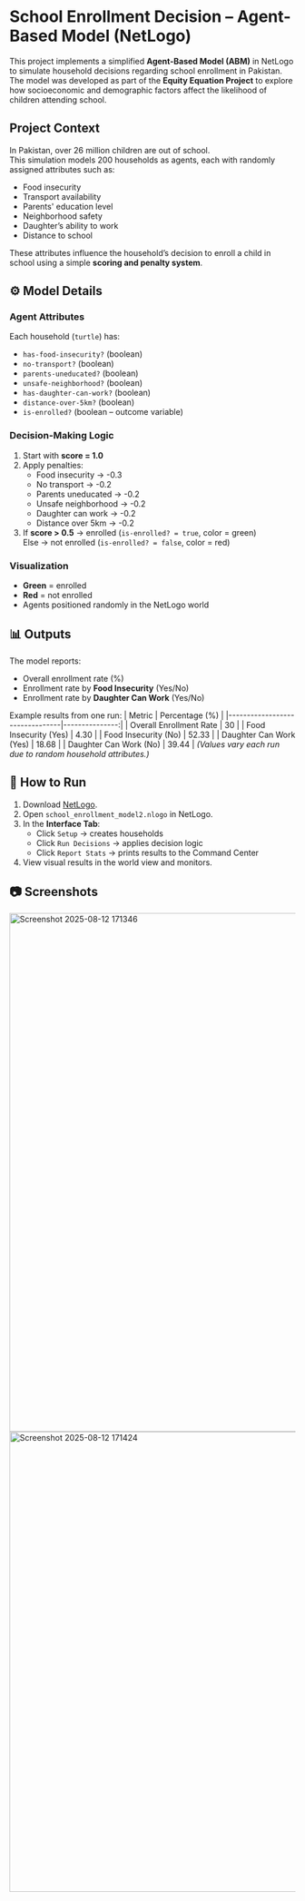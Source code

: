 # School Enrollment Decision – Agent-Based Model (NetLogo)

This project implements a simplified **Agent-Based Model (ABM)** in NetLogo to simulate household decisions regarding school enrollment in Pakistan.  
The model was developed as part of the **Equity Equation Project** to explore how socioeconomic and demographic factors affect the likelihood of children attending school.

## Project Context
In Pakistan, over 26 million children are out of school.  
This simulation models 200 households as agents, each with randomly assigned attributes such as:
- Food insecurity
- Transport availability
- Parents' education level
- Neighborhood safety
- Daughter’s ability to work
- Distance to school

These attributes influence the household’s decision to enroll a child in school using a simple **scoring and penalty system**.

## ⚙ Model Details

### Agent Attributes
Each household (`turtle`) has:
- `has-food-insecurity?` (boolean)
- `no-transport?` (boolean)
- `parents-uneducated?` (boolean)
- `unsafe-neighborhood?` (boolean)
- `has-daughter-can-work?` (boolean)
- `distance-over-5km?` (boolean)
- `is-enrolled?` (boolean – outcome variable)

### Decision-Making Logic
1. Start with **score = 1.0**
2. Apply penalties:
   - Food insecurity → -0.3
   - No transport → -0.2
   - Parents uneducated → -0.2
   - Unsafe neighborhood → -0.2
   - Daughter can work → -0.2
   - Distance over 5km → -0.2
3. If **score > 0.5** → enrolled (`is-enrolled? = true`, color = green)  
   Else → not enrolled (`is-enrolled? = false`, color = red)

### Visualization
- **Green** = enrolled
- **Red** = not enrolled
- Agents positioned randomly in the NetLogo world

## 📊 Outputs
The model reports:
- Overall enrollment rate (%)
- Enrollment rate by **Food Insecurity** (Yes/No)
- Enrollment rate by **Daughter Can Work** (Yes/No)

Example results from one run:
| Metric                        | Percentage (%) |
|--------------------------------|---------------:|
| Overall Enrollment Rate        | 30             |
| Food Insecurity (Yes)          | 4.30           |
| Food Insecurity (No)           | 52.33          |
| Daughter Can Work (Yes)        | 18.68          |
| Daughter Can Work (No)         | 39.44          |
*(Values vary each run due to random household attributes.)*

## 🚀 How to Run
1. Download [NetLogo](https://ccl.northwestern.edu/netlogo/).
2. Open `school_enrollment_model2.nlogo` in NetLogo.
3. In the **Interface Tab**:
   - Click `Setup` → creates households
   - Click `Run Decisions` → applies decision logic
   - Click `Report Stats` → prints results to the Command Center
4. View visual results in the world view and monitors.

## 📷 Screenshots
<img width="1912" height="914" alt="Screenshot 2025-08-12 171346" src="https://github.com/user-attachments/assets/0a8d5f65-38ae-4890-89ef-fa0fb30d3dfd" />
<img width="1912" height="811" alt="Screenshot 2025-08-12 171424" src="https://github.com/user-attachments/assets/1e56872e-e63e-4dfb-a4c5-a0f99a274530" />

